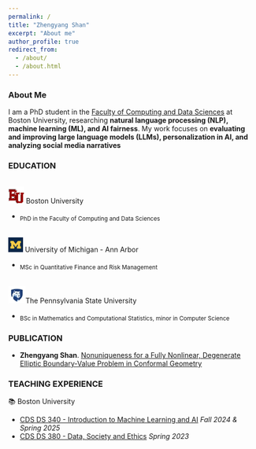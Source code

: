 ```yaml
---
permalink: /
title: "Zhengyang Shan"
excerpt: "About me"
author_profile: true
redirect_from: 
  - /about/
  - /about.html
---
```



### **About Me**  

I am a PhD student in the [Faculty of Computing and Data Sciences](https://www.bu.edu/cds/) at Boston University, researching **natural language processing (NLP), machine learning (ML), and AI fairness**. My work focuses on **evaluating and improving large language models (LLMs), personalization in AI, and analyzing social media narratives**

### EDUCATION

<br/><img src='/images/bu.png'>     Boston University

* <sub>PhD in the Faculty of Computing and Data Sciences</sub>

<br/><img src='/images/UM.png'>     University of Michigan - Ann Arbor

* <sub>MSc in Quantitative Finance and Risk Management</sub>

<br/><img src='/images/psu.png'>The Pennsylvania State University

* <sub>BSc in Mathematics and Computational Statistics, minor in Computer Science</sub>

### PUBLICATION

* **Zhengyang Shan**. [Nonuniqueness for a Fully Nonlinear, Degenerate Elliptic Boundary-Value Problem in Conformal Geometry](https://doi.org/10.1016/j.difgeo.2020.101688)

### TEACHING EXPERIENCE
📚 Boston University 
* [CDS DS 340 - Introduction to Machine Learning and AI](https://www.bu.edu/academics/cds/courses/cds-ds-340/) *Fall 2024 & Spring 2025*
* [CDS DS 380 - Data, Society and Ethics](https://www.bu.edu/academics/cds/courses/cds-ds-380/) *Spring 2023*
